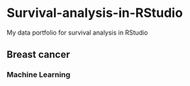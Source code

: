 # Survival-analysis-in-RStudio
My data portfolio for survival analysis in RStudio
## Breast cancer
### Machine Learning
